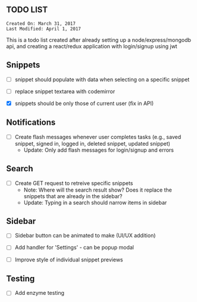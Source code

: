 TODO LIST
----------

```
Created On: March 31, 2017
Last Modified: April 1, 2017
````

This is a todo list created after already setting up a node/express/mongodb api, and creating a react/redux application with login/signup using jwt 

## Snippets

- [ ] snippet should populate with data when selecting on a specific snippet

- [ ] replace snippet textarea with codemirror

- [x] snippets should be only those of current user (fix in API)

## Notifications

- [ ] Create flash messages whenever user completes tasks (e.g., saved snippet, signed in, logged in, deleted snippet, updated snippet)
    - Update: Only add flash messages for login/signup and errors

## Search

- [ ] Create GET request to retreive specific snippets
    - Note: Where will the search result show? Does it replace the snippets that are already in the sidebar?
    - Update: Typing in a search should narrow items in sidebar


## Sidebar

- [ ] Sidebar button can be animated to make (UI/UX addition)

- [ ] Add handler for 'Settings' - can be popup modal

- [ ] Improve style of individual snippet previews

## Testing

- [ ] Add enzyme testing

